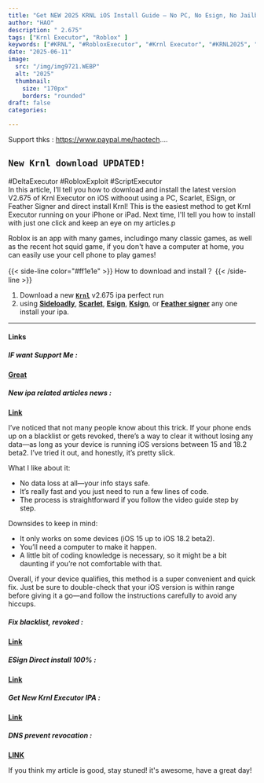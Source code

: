 ```yaml
---
title: "Get NEW 2025 KRNL iOS Install Guide — No PC, No Esign, No Jailbreak! (100% Working for Roblox)"
author: "HAO"
description: " 2.675"
tags: ["Krnl Executor", "Roblox" ]
keywords: ["#KRNL", "#RobloxExecutor", "#Krnl Executor", "#KRNL2025", "#iOSKRNL", "#RobloxHack", "#KRNLNoPC", "#KRNLNoEsign", "#RobloxScript"]
date: "2025-06-11"
image:
  src: "/img/img9721.WEBP"
  alt: "2025"
  thumbnail:
    size: "170px"
    borders: "rounded"
draft: false
categories:

---
```


Support thks : https://www.paypal.me/haotech....
<!--more-->

## **`New Krnl download UPDATED!`**

#DeltaExecutor #RobloxExploit #ScriptExecutor  
In this article, I’ll tell you how to download and install the latest version V2.675 of Krnl Executor on iOS withoout using a PC, Scarlet, ESign, or Feather Signer and direct install Krnl! This is the easiest method to get Krnl Executor running on your iPhone or iPad. Next time, I'll tell you how to install with just one click and keep an eye on my articles.p

Roblox is an app with many games, includingo many classic games, as well as the recent hot squid game, if you don't have a computer at home, you can easily use your cell phone to play games!

{{< side-line color="#ff1e1e" >}}
How to download and install？
{{< /side-line >}}

1. Download a new **[`Krnl`](https://rekonise.com/krnl-v2675-w8k4c)** v2.675 ipa perfect run
2. using **[Sideloadly](https://sideloadly.io/)**, **[Scarlet](https://haee.dpdns.org/post/scarlet-fix-250424/)**, **[Esign](https://haee.dpdns.org/post/esign-250530/)**, **[Ksign](https://haee.dpdns.org/post/ksign_250524/)**, or **[Feather signer](https://haee.dpdns.org/post/feather250309/)** any one install your ipa.

---

#### **Links**

##### **<font style="background: "> IF want Support Me :</font>** 
**[Great](https://www.paypal.me/haotech)**

##### **<font style="background: "> New ipa related articles news : </font>** 
**[Link](https://www.patreon.com/hao8?utm_medium=unknown&utm_source=join_link&utm_campaign=creatorshare_creator&utm_content=copyLink)**

I’ve noticed that not many people know about this trick. If your phone ends up on a blacklist or gets revoked, there’s a way to clear it without losing any data—as long as your device is running iOS versions between 15 and 18.2 beta2. I’ve tried it out, and honestly, it’s pretty slick.

What I like about it:

- No data loss at all—your info stays safe.
- It’s really fast and you just need to run a few lines of code.
- The process is straightforward if you follow the video guide step by step.

Downsides to keep in mind:

- It only works on some devices (iOS 15 up to iOS 18.2 beta2).
- You’ll need a computer to make it happen.
- A little bit of coding knowledge is necessary, so it might be a bit daunting if you’re not comfortable with that.

Overall, if your device qualifies, this method is a super convenient and quick fix. Just be sure to double-check that your iOS version is within range before giving it a go—and follow the instructions carefully to avoid any hiccups.

##### **<font style="background:  "> Fix blacklist, revoked :</font>** 
**[Link](https://haee.dpdns.org/post/fixverify-250318/)**

##### **<font style="background:  "> ESign Direct install 100% :</font>** 
**[Link](https://haee.dpdns.org/post/esign250608/)**

##### **<font style="background:  "> Get New Krnl Executor IPA :</font>** 
**[Link](https://rekonise.com/krnl-v2675-w8k4c)**

##### **<font style="background:  "> DNS prevent revocation :</font>** 
**[LINK](https://haee.dpdns.org/post/feather-250413/)**

If you think my article is good, stay stuned! it's awesome, have a great day!


